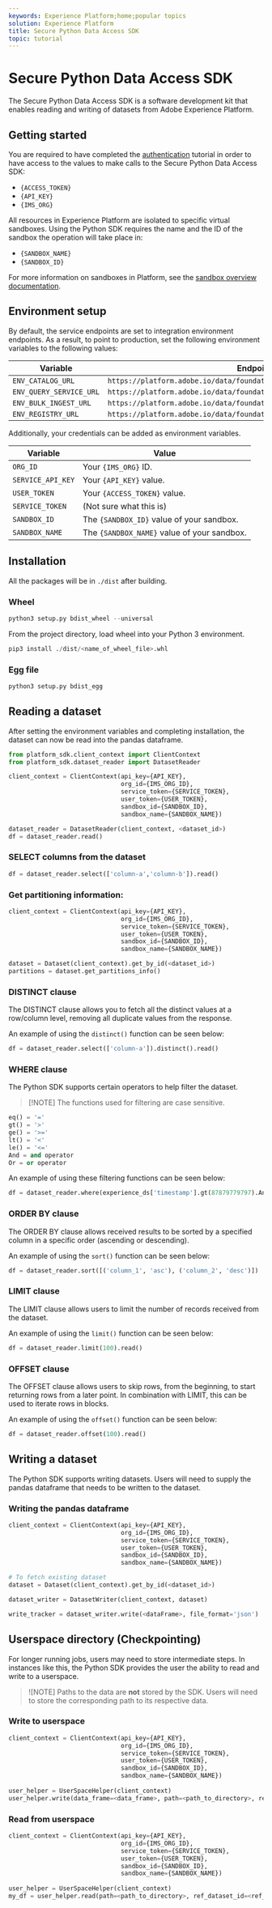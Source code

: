 ```yaml
---
keywords: Experience Platform;home;popular topics
solution: Experience Platform
title: Secure Python Data Access SDK
topic: tutorial
---
```


# Secure Python Data Access SDK

The Secure Python Data Access SDK is a software development kit that enables reading and writing of datasets from Adobe Experience Platform.

## Getting started

You are required to have completed the [authentication](../../tutorials/authentication.md) tutorial in order to have access to the values to make calls to the Secure Python Data Access SDK:

- `{ACCESS_TOKEN}`
- `{API_KEY}`
- `{IMS_ORG}`

All resources in Experience Platform are isolated to specific virtual sandboxes. Using the Python SDK requires the name and the ID of the sandbox the operation will take place in:

- `{SANDBOX_NAME}`
- `{SANDBOX_ID}`

For more information on sandboxes in Platform, see the [sandbox overview documentation](../../sandboxes/home.md). 

## Environment setup

By default, the service endpoints are set to integration environment endpoints. As a result, to point to production, set the following environment variables to the following values:

| Variable | Endpoint |
| -------- | -------- |
| `ENV_CATALOG_URL` | `https://platform.adobe.io/data/foundation/catalog/` |
| `ENV_QUERY_SERVICE_URL` | `https://platform.adobe.io/data/foundation/query` |
| `ENV_BULK_INGEST_URL` | `https://platform.adobe.io/data/foundation/import/` |
| `ENV_REGISTRY_URL` | `https://platform.adobe.io/data/foundation/schemaregistry/tenant/schemas` |

Additionally, your credentials can be added as environment variables.

| Variable | Value |
| -------- | ----- |
| `ORG_ID` | Your `{IMS_ORG}` ID. |
| `SERVICE_API_KEY` | Your `{API_KEY}` value. |
| `USER_TOKEN` | Your `{ACCESS_TOKEN}` value. |
| `SERVICE_TOKEN` | (Not sure what this is) |
| `SANDBOX_ID` | The `{SANDBOX_ID}` value of your sandbox. |
| `SANDBOX_NAME` | The `{SANDBOX_NAME}` value of your sandbox. |

## Installation

All the packages will be in `./dist` after building.

### Wheel

```python
python3 setup.py bdist_wheel --universal
```

From the project directory, load wheel into your Python 3 environment.

```python
pip3 install ./dist/<name_of_wheel_file>.whl
```

### Egg file

```python
python3 setup.py bdist_egg
```

## Reading a dataset

After setting the environment variables and completing installation, the dataset can now be read into the pandas dataframe.

```python
from platform_sdk.client_context import ClientContext
from platform_sdk.dataset_reader import DatasetReader

client_context = ClientContext(api_key={API_KEY},
                               org_id={IMS_ORG_ID},
                               service_token={SERVICE_TOKEN},
                               user_token={USER_TOKEN},
                               sandbox_id={SANDBOX_ID},
                               sandbox_name={SANDBOX_NAME})

dataset_reader = DatasetReader(client_context, <dataset_id>)
df = dataset_reader.read()
```

### SELECT columns from the dataset

```python
df = dataset_reader.select(['column-a','column-b']).read()
```

### Get partitioning information:

```python
client_context = ClientContext(api_key={API_KEY},
                               org_id={IMS_ORG_ID},
                               service_token={SERVICE_TOKEN},
                               user_token={USER_TOKEN},
                               sandbox_id={SANDBOX_ID},
                               sandbox_name={SANDBOX_NAME})

dataset = Dataset(client_context).get_by_id(<dataset_id>)
partitions = dataset.get_partitions_info()
```

### DISTINCT clause

The DISTINCT clause allows you to fetch all the distinct values at a row/column level, removing all duplicate values from the response.

An example of using the `distinct()` function can be seen below:

```python
df = dataset_reader.select(['column-a']).distinct().read()
```

### WHERE clause

The Python SDK supports certain operators to help filter the dataset.

>[!NOTE] The functions used for filtering are case sensitive.

```python
eq() = '='
gt() = '>'
ge() = '>='
lt() = '<'
le() = '<='
And = and operator
Or = or operator
```

An example of using these filtering functions can be seen below:

```python
df = dataset_reader.where(experience_ds['timestamp'].gt(87879779797).And(experience_ds['timestamp'].lt(87879779797)).Or(experience_ds['a'].eq(123)))
```

### ORDER BY clause

The ORDER BY clause allows received results to be sorted by a specified column in a specific order (ascending or descending).

An example of using the `sort()` function can be seen below:

```python
df = dataset_reader.sort([('column_1', 'asc'), ('column_2', 'desc')])
```

### LIMIT clause

The LIMIT clause allows users to limit the number of records received from the dataset.

An example of using the `limit()` function can be seen below:

```python
df = dataset_reader.limit(100).read()
```

### OFFSET clause

The OFFSET clause allows users to skip rows, from the beginning, to start returning rows from a later point. In combination with LIMIT, this can be used to iterate rows in blocks.

An example of using the `offset()` function can be seen below:

```python
df = dataset_reader.offset(100).read()
```

## Writing a dataset

The Python SDK supports writing datasets. Users will need to supply the pandas dataframe that needs to be written to the dataset.

### Writing the pandas dataframe

```python
client_context = ClientContext(api_key={API_KEY},
                               org_id={IMS_ORG_ID},
                               service_token={SERVICE_TOKEN},
                               user_token={USER_TOKEN},
                               sandbox_id={SANDBOX_ID},
                               sandbox_name={SANDBOX_NAME})

# To fetch existing dataset
dataset = Dataset(client_context).get_by_id(<dataset_id>)

dataset_writer = DatasetWriter(client_context, dataset)

write_tracker = dataset_writer.write(<dataFrame>, file_format='json')
```

## Userspace directory (Checkpointing)

For longer running jobs, users may need to store intermediate steps. In instances like this, the Python SDK provides the user the ability to read and write to a userspace. 

>![NOTE] Paths to the data are **not** stored by the SDK. Users will need to store the corresponding path to its respective data.

### Write to userspace

```python
client_context = ClientContext(api_key={API_KEY},
                               org_id={IMS_ORG_ID},
                               service_token={SERVICE_TOKEN},
                               user_token={USER_TOKEN},
                               sandbox_id={SANDBOX_ID},
                               sandbox_name={SANDBOX_NAME})
                               
user_helper = UserSpaceHelper(client_context)
user_helper.write(data_frame=<data_frame>, path=<path_to_directory>, ref_dataset_id=<ref_dataset_id>)
```

### Read from userspace

```python
client_context = ClientContext(api_key={API_KEY},
                               org_id={IMS_ORG_ID},
                               service_token={SERVICE_TOKEN},
                               user_token={USER_TOKEN},
                               sandbox_id={SANDBOX_ID},
                               sandbox_name={SANDBOX_NAME})
                               
user_helper = UserSpaceHelper(client_context)
my_df = user_helper.read(path=<path_to_directory>, ref_dataset_id=<ref_dataset_id>)
```